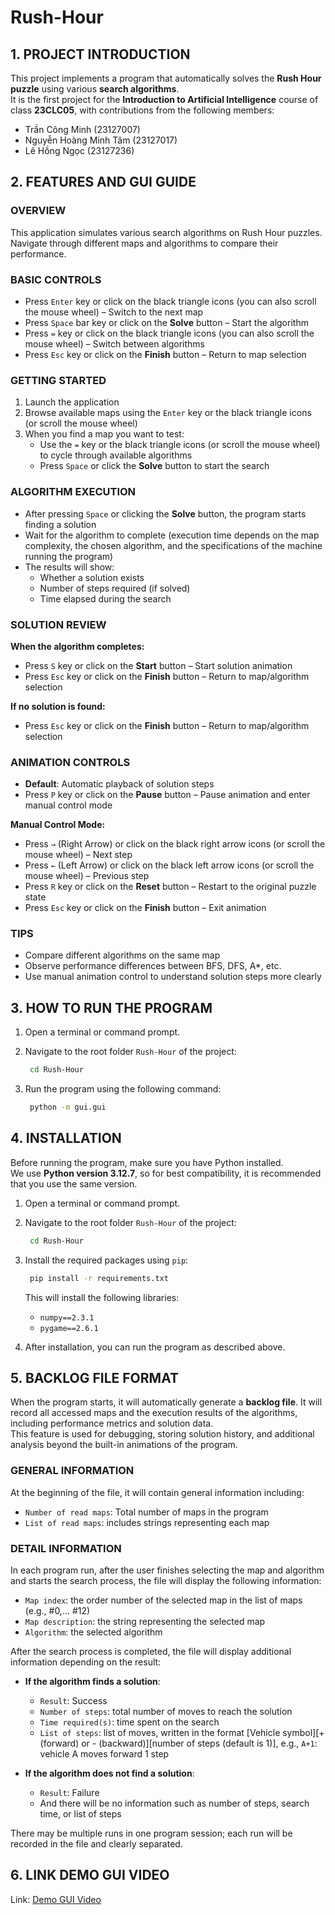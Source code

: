 # Rush-Hour

## 1. PROJECT INTRODUCTION

This project implements a program that automatically solves the **Rush Hour puzzle** using various **search algorithms**.  
It is the first project for the **Introduction to Artificial Intelligence** course of class **23CLC05**, with contributions from the following members:

- Trần Công Minh (23127007)  
- Nguyễn Hoàng Minh Tâm (23127017)  
- Lê Hồng Ngọc (23127236)  

## 2. FEATURES AND GUI GUIDE

### OVERVIEW 
This application simulates various search algorithms on Rush Hour puzzles.  
Navigate through different maps and algorithms to compare their performance.

### BASIC CONTROLS 

- Press `Enter` key or click on the black triangle icons (you can also scroll the mouse wheel) – Switch to the next map  
- Press `Space` bar key or click on the **Solve** button – Start the algorithm  
- Press `=` key or click on the black triangle icons (you can also scroll the mouse wheel) – Switch between algorithms  
- Press `Esc` key or click on the **Finish** button – Return to map selection  

### GETTING STARTED 

1. Launch the application  
2. Browse available maps using the `Enter` key or the black triangle icons (or scroll the mouse wheel)
3. When you find a map you want to test:  
   - Use the `=` key or the black triangle icons (or scroll the mouse wheel) to cycle through available algorithms  
   - Press `Space` or click the **Solve** button to start the search  

### ALGORITHM EXECUTION 

- After pressing `Space` or clicking the **Solve** button, the program starts finding a solution  
- Wait for the algorithm to complete (execution time depends on the map complexity, the chosen algorithm, and the specifications of the machine running the program)  
- The results will show:  
  * Whether a solution exists  
  * Number of steps required (if solved)  
  * Time elapsed during the search  

### SOLUTION REVIEW 

**When the algorithm completes:**

- Press `S` key or click on the **Start** button – Start solution animation  
- Press `Esc` key or click on the **Finish** button – Return to map/algorithm selection  

**If no solution is found:**

- Press `Esc` key or click on the **Finish** button – Return to map/algorithm selection  

### ANIMATION CONTROLS 

- **Default**: Automatic playback of solution steps  
- Press `P` key or click on the **Pause** button – Pause animation and enter manual control mode  

**Manual Control Mode:**

- Press `→` (Right Arrow) or click on the black right arrow icons (or scroll the mouse wheel) – Next step  
- Press `←` (Left Arrow) or click on the black left arrow icons (or scroll the mouse wheel) – Previous step  
- Press `R` key or click on the **Reset** button – Restart to the original puzzle state  
- Press `Esc` key or click on the **Finish** button – Exit animation  

### TIPS 

- Compare different algorithms on the same map  
- Observe performance differences between BFS, DFS, A*, etc.  
- Use manual animation control to understand solution steps more clearly  

## 3. HOW TO RUN THE PROGRAM 

1. Open a terminal or command prompt.

2. Navigate to the root folder `Rush-Hour` of the project:
   ```bash
    cd Rush-Hour

3. Run the program using the following command:
   ```bash
    python -m gui.gui

## 4. INSTALLATION

Before running the program, make sure you have Python installed.\
We use **Python version 3.12.7**, so for best compatibility, it is recommended that you use the same version.
1. Open a terminal or command prompt.

2. Navigate to the root folder `Rush-Hour` of the project:
   ```bash
    cd Rush-Hour

3. Install the required packages using `pip`:
   ```bash
    pip install -r requirements.txt
   ```
   This will install the following libraries:
   - `numpy==2.3.1`
   - `pygame==2.6.1`

4. After installation, you can run the program as described above.

## 5. BACKLOG FILE FORMAT

When the program starts, it will automatically generate a **backlog file**. It will record all accessed maps and the execution results of the algorithms, including performance metrics and solution data.\
This feature is used for debugging, storing solution history, and additional analysis beyond the built-in animations of the program.

### GENERAL INFORMATION

At the beginning of the file, it will contain general information including:
- `Number of read maps`: Total number of maps in the program  
- ``List of read maps``: includes strings representing each map

### DETAIL INFORMATION

In each program run, after the user finishes selecting the map and algorithm and starts the search process, the file will display the following information:
- ``Map index``: the order number of the selected map in the list of maps (e.g., #0,... #12)  
- ``Map description``: the string representing the selected map  
- ``Algorithm``: the selected algorithm

After the search process is completed, the file will display additional information depending on the result:
- **If the algorithm finds a solution**:
  - ``Result``: Success  
  - ``Number of steps``: total number of moves to reach the solution  
  - ``Time required(s)``: time spent on the search  
  - ``List of steps``: list of moves, written in the format [Vehicle symbol][+ (forward) or - (backward)][number of steps (default is 1)], e.g., `A+1`: vehicle A moves forward 1 step

- **If the algorithm does not find a solution**:
  - ``Result``: Failure  
  - And there will be no information such as number of steps, search time, or list of steps

There may be multiple runs in one program session; each run will be recorded in the file and clearly separated.

## 6. LINK DEMO GUI VIDEO

Link: [Demo GUI Video](https://www.youtube.com/watch?v=ZA5tRyl9Jf4)